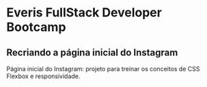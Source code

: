 # Everis FullStack Developer Bootcamp

##  Recriando a página inicial do Instagram

Página inicial do Instagram: projeto para treinar os conceitos de CSS Flexbox e responsividade.